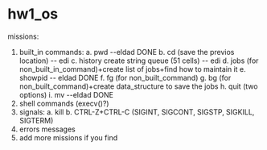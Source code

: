 # hw1_os

missions:
  1. built_in commands:
    a. pwd --eldad DONE
    b. cd (save the previos location) -- edi
    c. history create string queue (51 cells) -- edi
    d. jobs (for non_built_in_command)+create list of jobs+find how to maintain it
    e. showpid -- eldad DONE
    f. fg (for non_built_command) 
    g. bg (for non_built_command)+create data_structure to save the jobs
    h. quit (two options)
    i. mv --eldad DONE
  2. shell commands (execv()?)
  3. signals:
    a. kill
    b. CTRL-Z+CTRL-C (SIGINT, SIGCONT, SIGSTP, SIGKILL, SIGTERM)
  3. errors messages
  4. add more missions if you find 
  
